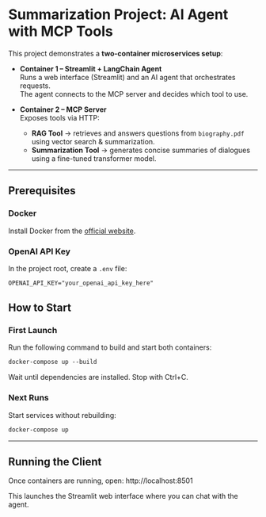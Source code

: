 # Summarization Project: AI Agent with MCP Tools

This project demonstrates a **two-container microservices setup**:

- **Container 1 – Streamlit + LangChain Agent**  
  Runs a web interface (Streamlit) and an AI agent that orchestrates requests.  
  The agent connects to the MCP server and decides which tool to use.  

- **Container 2 – MCP Server**  
  Exposes tools via HTTP:  
  - **RAG Tool** → retrieves and answers questions from `biography.pdf` using vector search & summarization.  
  - **Summarization Tool** → generates concise summaries of dialogues using a fine-tuned transformer model.  

---

## Prerequisites

### Docker
Install Docker from the [official website](https://www.docker.com/).

### OpenAI API Key
In the project root, create a `.env` file:

```markdown
OPENAI_API_KEY="your_openai_api_key_here"
```

## How to Start

### First Launch
Run the following command to build and start both containers:

```markdown
docker-compose up --build
```

Wait until dependencies are installed.
Stop with Ctrl+C.

### Next Runs
Start services without rebuilding:

```markdown
docker-compose up
```
---

## Running the Client
Once containers are running, open:
http://localhost:8501

This launches the Streamlit web interface where you can chat with the agent.